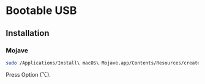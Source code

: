 # Bootable USB

## Installation

### Mojave

```sh
sudo /Applications/Install\ macOS\ Mojave.app/Contents/Resources/createinstallmedia --volume /Volumes/MyVolume
```

Press Option (⌥).
